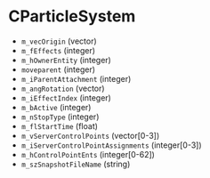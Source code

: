 # CParticleSystem

* `m_vecOrigin` (vector)
* `m_fEffects` (integer)
* `m_hOwnerEntity` (integer)
* `moveparent` (integer)
* `m_iParentAttachment` (integer)
* `m_angRotation` (vector)
* `m_iEffectIndex` (integer)
* `m_bActive` (integer)
* `m_nStopType` (integer)
* `m_flStartTime` (float)
* `m_vServerControlPoints` (vector\[0-3])
* `m_iServerControlPointAssignments` (integer\[0-3])
* `m_hControlPointEnts` (integer\[0-62])
* `m_szSnapshotFileName` (string)

